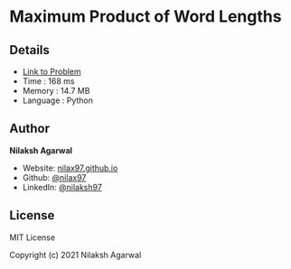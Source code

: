 # Maximum Product of Word Lengths


## Details

* [Link to Problem](https://leetcode.com/problems/maximum-product-of-word-lengths/)
* Time : 168 ms
* Memory : 14.7 MB
* Language : Python

## Author

**Nilaksh Agarwal**

* Website: [nilax97.github.io](https://nilax97.github.io/)
* Github: [@nilax97](https://github.com/nilax97)
* LinkedIn: [@nilaksh97](https://linkedin.com/in/nilaksh97)

## License

MIT License

Copyright (c) 2021 Nilaksh Agarwal
